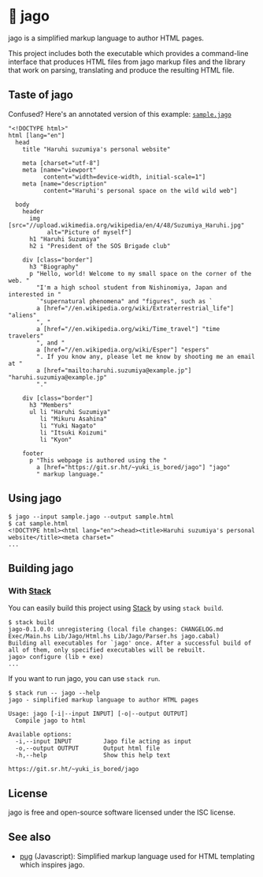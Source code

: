 # 🐔 jago

jago is a simplified markup language to author HTML pages.

This project includes both the executable which provides a
command-line interface that produces HTML files from jago markup files
and the library that work on parsing, translating and produce the
resulting HTML file.

## Taste of jago

Confused? Here's an annotated version of this example: [`sample.jago`](./sample.jago)

```jago
"<!DOCTYPE html>"
html [lang="en"]
  head
    title "Haruhi suzumiya's personal website"

    meta [charset="utf-8"]
    meta [name="viewport"
          content="width=device-width, initial-scale=1"]
    meta [name="description"
          content="Haruhi's personal space on the wild wild web"]

  body
    header
      img [src="//upload.wikimedia.org/wikipedia/en/4/48/Suzumiya_Haruhi.jpg"
           alt="Picture of myself"]
      h1 "Haruhi Suzumiya"
      h2 i "President of the SOS Brigade club"

    div [class="border"]
      h3 "Biography"
      p "Hello, world! Welcome to my small space on the corner of the web. "
        "I'm a high school student from Nishinomiya, Japan and interested in "
        `"supernatural phenomena" and "figures", such as `
        a [href="//en.wikipedia.org/wiki/Extraterrestrial_life"] "aliens"
        ", "
        a [href="//en.wikipedia.org/wiki/Time_travel"] "time travelers"
        ", and "
        a [href="//en.wikipedia.org/wiki/Esper"] "espers"
        ". If you know any, please let me know by shooting me an email at "
        a [href="mailto:haruhi.suzumiya@example.jp"] "haruhi.suzumiya@example.jp"
        "."

    div [class="border"]
      h3 "Members"
      ul li "Haruhi Suzumiya"
         li "Mikuru Asahina"
         li "Yuki Nagato"
         li "Itsuki Koizumi"
         li "Kyon"

    footer
      p "This webpage is authored using the "
        a [href="https://git.sr.ht/~yuki_is_bored/jago"] "jago"
        " markup language."
```

## Using jago

```console
$ jago --input sample.jago --output sample.html
$ cat sample.html
<!DOCTYPE html><html lang="en"><head><title>Haruhi suzumiya's personal website</title><meta charset="
...
```

## Building jago

### With [Stack]

You can easily build this project using [Stack] by using `stack build`.

```console
$ stack build
jago-0.1.0.0: unregistering (local file changes: CHANGELOG.md Exec/Main.hs Lib/Jago/Html.hs Lib/Jago/Parser.hs jago.cabal)
Building all executables for `jago' once. After a successful build of all of them, only specified executables will be rebuilt.
jago> configure (lib + exe)
...
```

If you want to run jago, you can use `stack run`.

```console
$ stack run -- jago --help
jago - simplified markup language to author HTML pages

Usage: jago [-i|--input INPUT] [-o|--output OUTPUT]
  Compile jago to html

Available options:
  -i,--input INPUT         Jago file acting as input
  -o,--output OUTPUT       Output html file
  -h,--help                Show this help text

https://git.sr.ht/~yuki_is_bored/jago
```

## License

jago is free and open-source software licensed under the ISC license.

## See also

* [pug] (Javascript): Simplified markup language used for HTML
  templating which inspires jago.

[Stack]: https://haskellstack.org/
[Nix]: https://nixos.org/nix
[pug]: https://pugjs.org/api/getting-started.html
